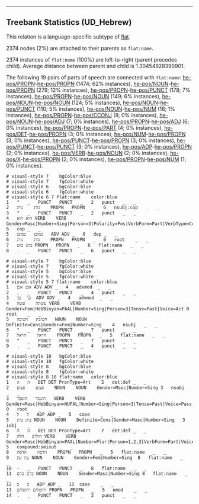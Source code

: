 

--------------------------------------------------------------------------------

## Treebank Statistics (UD_Hebrew)

This relation is a language-specific subtype of [flat]().

2374 nodes (2%) are attached to their parents as `flat:name`.

2374 instances of `flat:name` (100%) are left-to-right (parent precedes child).
Average distance between parent and child is 1.30454928390901.

The following 19 pairs of parts of speech are connected with `flat:name`: [he-pos/PROPN]()-[he-pos/PROPN]() (1474; 62% instances), [he-pos/NOUN]()-[he-pos/PROPN]() (279; 12% instances), [he-pos/PROPN]()-[he-pos/PUNCT]() (178; 7% instances), [he-pos/PROPN]()-[he-pos/NOUN]() (149; 6% instances), [he-pos/NOUN]()-[he-pos/NOUN]() (124; 5% instances), [he-pos/NOUN]()-[he-pos/PUNCT]() (110; 5% instances), [he-pos/NOUN]()-[he-pos/NUM]() (16; 1% instances), [he-pos/PROPN]()-[he-pos/CCONJ]() (8; 0% instances), [he-pos/NOUN]()-[he-pos/ADJ]() (7; 0% instances), [he-pos/PROPN]()-[he-pos/ADJ]() (6; 0% instances), [he-pos/PROPN]()-[he-pos/PART]() (4; 0% instances), [he-pos/DET]()-[he-pos/PROPN]() (3; 0% instances), [he-pos/NUM]()-[he-pos/PROPN]() (3; 0% instances), [he-pos/PUNCT]()-[he-pos/PROPN]() (3; 0% instances), [he-pos/PUNCT]()-[he-pos/PUNCT]() (3; 0% instances), [he-pos/ADP]()-[he-pos/PROPN]() (2; 0% instances), [he-pos/VERB]()-[he-pos/NOUN]() (2; 0% instances), [he-pos/X]()-[he-pos/PROPN]() (2; 0% instances), [he-pos/PROPN]()-[he-pos/NUM]() (1; 0% instances).


~~~ conllu
# visual-style 7	bgColor:blue
# visual-style 7	fgColor:white
# visual-style 6	bgColor:blue
# visual-style 6	fgColor:white
# visual-style 6 7 flat:name	color:blue
1	"	_	PUNCT	PUNCT	_	2	punct	_	_
2	גורג	גורג	PROPN	PROPN	_	6	nsubj:cop	_	_
3	"	_	PUNCT	PUNCT	_	2	punct	_	_
4	הוא	הוא	VERB	VERB	Gender=Masc|Number=Sing|Person=3|Polarity=Pos|VerbForm=Part|VerbType=Cop	6	cop	_	_
5	כמובן	כמובן	ADV	ADV	_	6	dep	_	_
6	גורג	גורג	PROPN	PROPN	_	0	root	_	_
7	בוש	בוש	PROPN	PROPN	_	6	flat:name	_	_
8	.	_	PUNCT	PUNCT	_	6	punct	_	_

~~~


~~~ conllu
# visual-style 7	bgColor:blue
# visual-style 7	fgColor:white
# visual-style 5	bgColor:blue
# visual-style 5	fgColor:white
# visual-style 5 7 flat:name	color:blue
1	אכן	אכן	ADV	ADV	_	4	advmod	_	_
2	,	_	PUNCT	PUNCT	_	4	punct	_	_
3	כך	כך	ADV	ADV	_	4	advmod	_	_
4	עשתה	עשה	VERB	VERB	Gender=Fem|HebBinyan=PAAL|Number=Sing|Person=3|Tense=Past|Voice=Act	0	root	_	_
5	חטיבת	חטיבה	NOUN	NOUN	Definite=Cons|Gender=Fem|Number=Sing	4	nsubj	_	_
6	"	_	PUNCT	PUNCT	_	7	punct	_	_
7	הראל	הראל	PROPN	PROPN	_	5	flat:name	_	_
8	"	_	PUNCT	PUNCT	_	7	punct	_	_
9	.	_	PUNCT	PUNCT	_	4	punct	_	_

~~~


~~~ conllu
# visual-style 10	bgColor:blue
# visual-style 10	fgColor:white
# visual-style 8	bgColor:blue
# visual-style 8	fgColor:white
# visual-style 8 10 flat:name	color:blue
1	ה	ה	DET	DET	PronType=Art	2	det:def	_	_
2	פצוע	פצוע	NOUN	NOUN	Gender=Masc|Number=Sing	3	nsubj	_	_
3	הועבר	הועבר	VERB	VERB	Gender=Masc|HebBinyan=HUFAL|Number=Sing|Person=3|Tense=Past|Voice=Pass	0	root	_	_
4	ל	ל	ADP	ADP	_	5	case	_	_
5	בית	בית	NOUN	NOUN	Definite=Cons|Gender=Masc|Number=Sing	3	iobj	_	_
6	ה	ה	DET	DET	PronType=Art	7	det:def	_	_
7	חולים	חלה	VERB	VERB	Gender=Masc|HebBinyan=PAAL|Number=Plur|Person=1,2,3|VerbForm=Part|Voice=Act	5	compound:smixut	_	_
8	הדסה	הדסה	PROPN	PROPN	_	5	flat:name	_	_
9	עין	עין	NOUN	NOUN	Gender=Fem|Number=Sing	8	flat:name	_	_
10	-	_	PUNCT	PUNCT	_	8	flat:name	_	_
11	כרם	כרם	NOUN	NOUN	Gender=Masc|Number=Sing	8	flat:name	_	_
12	ב	ב	ADP	ADP	_	13	case	_	_
13	ירושלים	ירושלים	PROPN	PROPN	_	5	nmod	_	_
14	.	_	PUNCT	PUNCT	_	3	punct	_	_

~~~


